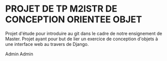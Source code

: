 # PROJET DE TP M2ISTR DE CONCEPTION ORIENTEE OBJET

Projet d'étude pour introduire au git dans le cadre de notre ensignement de Master.
Projet ayant pour but de lier un exercice de conception d'objets à une interface web au travers de Django.


Admin Admin
